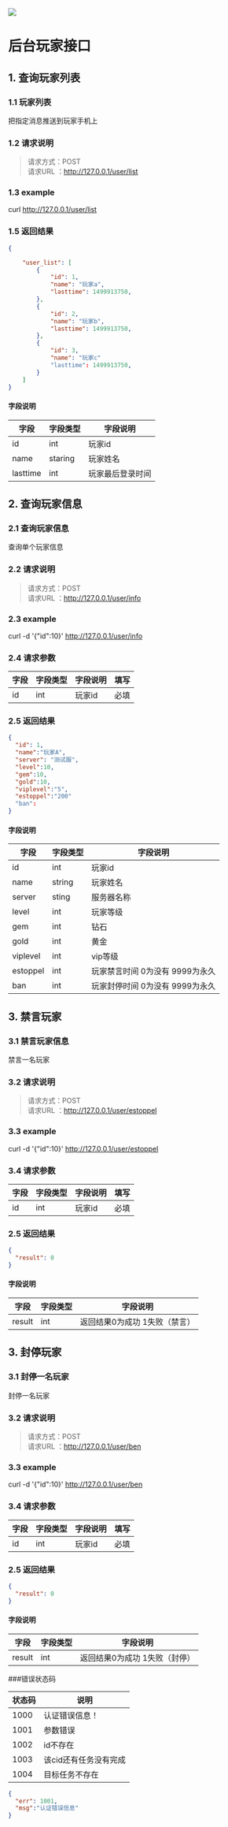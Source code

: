 <img src="http://wx3.sinaimg.cn/mw690/56432499gy1fg6kzannujj20jc06rjsj.jpg">

# 后台玩家接口

## 1. 查询玩家列表
### 1.1 玩家列表
把指定消息推送到玩家手机上
### 1.2 请求说明
> 请求方式：POST<br>
请求URL ：http://127.0.0.1/user/list

### 1.3 example
curl  http://127.0.0.1/user/list


### 1.5 返回结果
```json
{

    "user_list": [
        {
            "id": 1,
            "name": "玩家a",
            "lasttime": 1499913750,
        },
        {
            "id": 2,
            "name": "玩家b",
            "lasttime": 1499913750,
        },
        {
            "id": 3,
            "name": "玩家c"
            "lasttime": 1499913750,
        }
    ]
}
```
#### 字段说明
字段       |字段类型       |字段说明
------------|-----------|-----------
id       |int        |玩家id
name       |staring        |玩家姓名
lasttime       |int        |玩家最后登录时间




## 2. 查询玩家信息
### 2.1 查询玩家信息
查询单个玩家信息
### 2.2 请求说明
> 请求方式：POST<br>
请求URL ：http://127.0.0.1/user/info

### 2.3 example
curl -d '{"id":10}' http://127.0.0.1/user/info

### 2.4 请求参数
字段       |字段类型       |字段说明       |填写
------------|-----------|-----------|-----------
id       |int        |玩家id       |必填


### 2.5 返回结果
```json
{
  "id": 1,
  "name":"玩家A",
  "server": "测试服",
  "level":10,
  "gem":10,
  "gold":10,
  "viplevel":"5",
  "estoppel":"200"
  "ban":
}
```
#### 字段说明
字段       |字段类型       |字段说明
------------|-----------|-----------
id       |int        |玩家id
name       |string        |玩家姓名
server       |sting        |服务器名称
level       |int        |玩家等级
gem       |int        |钻石
gold       |int        |黄金
viplevel       |int       |vip等级
estoppel       |int 	|玩家禁言时间 0为没有 9999为永久
ban       |int 	|玩家封停时间 0为没有 9999为永久




## 3. 禁言玩家
### 3.1 禁言玩家信息
禁言一名玩家
### 3.2 请求说明
> 请求方式：POST<br>
请求URL ：http://127.0.0.1/user/estoppel

### 3.3 example
curl -d '{"id":10}' http://127.0.0.1/user/estoppel

### 3.4 请求参数
字段       |字段类型       |字段说明       |填写
------------|-----------|-----------|-----------
id       |int        |玩家id       |必填


### 2.5 返回结果
```json
{
  "result": 0
}
```
#### 字段说明
字段       |字段类型       |字段说明
------------|-----------|-----------
result       |int        |返回结果0为成功 1失败（禁言）


## 3. 封停玩家
### 3.1 封停一名玩家
封停一名玩家
### 3.2 请求说明
> 请求方式：POST<br>
请求URL ：http://127.0.0.1/user/ben

### 3.3 example
curl -d '{"id":10}' http://127.0.0.1/user/ben

### 3.4 请求参数
字段       |字段类型       |字段说明       |填写
------------|-----------|-----------|-----------
id       |int        |玩家id       |必填


### 2.5 返回结果
```json
{
  "result": 0
}
```
#### 字段说明
字段       |字段类型       |字段说明
------------|-----------|-----------
result       |int        |返回结果0为成功 1失败（封停）






###错误状态码

状态码       |说明
------------|-----------
1000       |认证错误信息！
1001       |参数错误
1002       |id不存在
1003       |该cid还有任务没有完成
1004       |目标任务不存在



```json
{
  "err": 1001,
  "msg":"认证错误信息"
}
```
